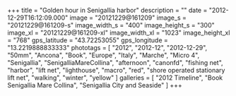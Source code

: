 +++
title = "Golden hour in Senigallia harbor"
description = ""
date = "2012-12-29T16:12:09.000"
image = "20121229@161209"
image_s = "20121229@161209-s"
image_width_s = "400"
image_height_s = "300"
image_xl = "20121229@161209-xl"
image_width_xl = "1023"
image_height_xl = "768"
gps_latitude = "43.72253055"
gps_longitude = "13.2219888833333"
phototags = [ "2012", "2012-12", "2012-12-29", "50mm", "Ancona", "Book", "Europe", "Italy", "Marche", "Micro 4", "Senigallia", "SenigalliaMareCollina", "afternoon", "canonfd", "fishing net", "harbor", "lift net", "lighthouse", "macro", "red", "shore operated stationary lift net", "walking", "winter", "yellow" ]
galleries = [ "2012 Timeline", "Book Senigallia Mare Collina", "Senigallia City and Seaside" ]
+++
